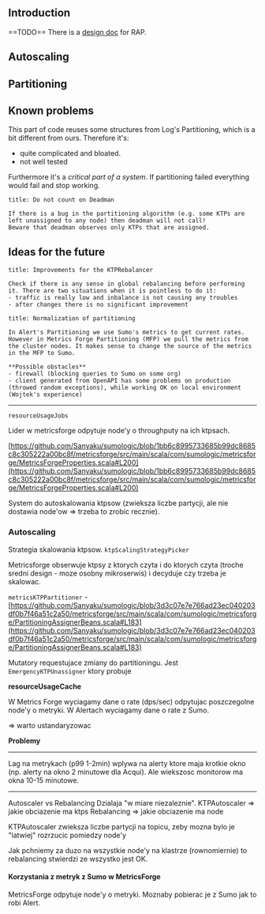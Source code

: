 ## Introduction

==TODO==
There is a [design doc](https://docs.google.com/document/d/1aYMXJOh-wp46GI577l7gIeRAHy45gSbIAN02tTMHjTU/edit) for RAP.

## Autoscaling


## Partitioning


## Known problems

This part of code reuses some structures from Log's Partitioning, which is a bit different from ours. Therefore it's:
- quite complicated and bloated.
- not well tested

Furthermore it's a _critical part of a system_. If partitioning failed everything would fail and stop working.

```ad-warning
title: Do not count on Deadman

If there is a bug in the partitioning algorithm (e.g. some KTPs are left unassigned to any node) then deadman will not call!
Beware that deadman observes only KTPs that are assigned.
```


## Ideas for the future

```ad-hint
title: Improvements for the KTPRebalancer

Check if there is any sense in global rebalancing before performing it. There are two situations when it is pointless to do it:
- traffic is really low and inbalance is not causing any troubles
- after changes there is no significant improvement
```

```ad-hint
title: Normalization of partitioning

In Alert's Partitioning we use Sumo's metrics to get current rates.
However in Metrics Forge Partitioning (MFP) we pull the metrics from the cluster nodes. It makes sense to change the source of the metrics in the MFP to Sumo.

**Possible obstacles**
- firewall (blocking queries to Sumo on some org)
- client generated from OpenAPI has some problems on production (throwed random exceptions), while working OK on local environment (Wojtek's experience)

```



----


`resourceUsageJobs`

Lider w metricsforge odpytuje node'y o throughputy na ich ktpsach.

[https://github.com/Sanyaku/sumologic/blob/1bb6c8995733685b99dc8685c8c305222a00bc8f/metricsforge/src/main/scala/com/sumologic/metricsforge/MetricsForgeProperties.scala#L200](https://github.com/Sanyaku/sumologic/blob/1bb6c8995733685b99dc8685c8c305222a00bc8f/metricsforge/src/main/scala/com/sumologic/metricsforge/MetricsForgeProperties.scala#L200)

System do autoskalowania ktpsow (zwieksza liczbe partycji, ale nie dostawia node'ow => trzeba to zrobic recznie).


### Autoscaling

Strategia skalowania ktpsow.
`ktpScalingStrategyPicker`

Metricsforge obserwuje ktpsy z ktorych czyta i do ktorych czyta (troche sredni design - moze osobny mikroserwis) i decyduje czy trzeba je skalowac.


`metricsKTPPartitioner` - [https://github.com/Sanyaku/sumologic/blob/3d3c07e7e766ad23ec040203df0b7f46a51c2a50/metricsforge/src/main/scala/com/sumologic/metricsforge/PartitioningAssignerBeans.scala#L183](https://github.com/Sanyaku/sumologic/blob/3d3c07e7e766ad23ec040203df0b7f46a51c2a50/metricsforge/src/main/scala/com/sumologic/metricsforge/PartitioningAssignerBeans.scala#L183)


Mutatory requestujace zmiany do partitioningu.
Jest `EmergencyKTPUnassigner` ktory probuje 



**resourceUsageCache**

W Metrics Forge wyciagamy dane o rate (dps/sec) odpytujac poszczegolne node'y o metryki.
W Alertach wyciagamy dane o rate z Sumo.

=> warto ustandaryzowac

**Problemy**





----
Lag na metrykach (p99 1-2min) wplywa na alerty ktore maja krotkie okno (np. alerty na okno 2 minutowe dla Acqui).
Ale wiekszosc monitorow ma okna 10-15 minutowe. 


----


Autoscaler vs Rebalancing
Dzialaja "w miare niezaleznie".
KTPAutoscaler => jakie obciazenie ma ktps
Rebalancing => jakie obciazenie ma node

KTPAutoscaler zwieksza liczbe partycji na topicu, zeby mozna bylo je "latwiej" rozrzucic pomiedzy node'y

Jak pchniemy za duzo na wszystkie node'y na klastrze (rownomiernie) to rebalancing stwierdzi ze wszystko jest OK.


#### Korzystania z metryk z Sumo w MetricsForge
MetricsForge odpytuje node'y o metryki. Moznaby pobierac je z Sumo jak to robi Alert.